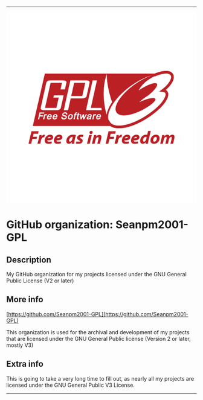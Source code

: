 
***

![GPLV3.png failed to load. The file may be missing or corrupt. Check the file path for errors first.](/AdditionalInfo/2/Seanpm2001-GPL/GPLV3.png)

# GitHub organization: Seanpm2001-GPL

## Description

My GitHub organization for my projects licensed under the GNU General Public License (V2 or later)

## More info

[https://github.com/Seanpm2001-GPL](https://github.com/Seanpm2001-GPL)

This organization is used for the archival and development of my projects that are licensed under the GNU General Public license (Version 2 or later, mostly V3)

## Extra info

This is going to take a very long time to fill out, as nearly all my projects are licensed under the GNU General Public V3 License.

***
